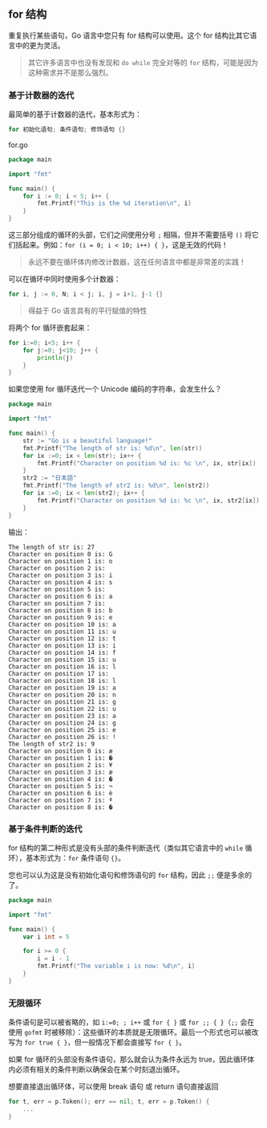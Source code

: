 ## for 结构

重复执行某些语句，Go 语言中您只有 for 结构可以使用。这个 for 结构比其它语言中的更为灵活。

>其它许多语言中也没有发现和 `do while` 完全对等的 `for` 结构，可能是因为这种需求并不是那么强烈。

### 基于计数器的迭代

最简单的基于计数器的迭代，基本形式为：

```go
for 初始化语句; 条件语句; 修饰语句 {}
```

for.go

```go
package main

import "fmt"

func main() {
	for i := 0; i < 5; i++ {
		fmt.Printf("This is the %d iteration\n", i)
	}
}
```

这三部分组成的循环的头部，它们之间使用分号 `;` 相隔，但并不需要括号 `()` 将它们括起来。例如：`for (i = 0; i < 10; i++) { }`，这是无效的代码！

>永远不要在循环体内修改计数器，这在任何语言中都是非常差的实践！

可以在循环中同时使用多个计数器：

```go
for i, j := 0, N; i < j; i, j = i+1, j-1 {}
```

>得益于 Go 语言具有的平行赋值的特性

将两个 for 循环嵌套起来：

```go
for i:=0; i<5; i++ {
	for j:=0; j<10; j++ {
		println(j)
	}
}
```

如果您使用 for 循环迭代一个 Unicode 编码的字符串，会发生什么？


```go
package main

import "fmt"

func main() {
	str := "Go is a beautiful language!"
	fmt.Printf("The length of str is: %d\n", len(str))
	for ix :=0; ix < len(str); ix++ {
		fmt.Printf("Character on position %d is: %c \n", ix, str[ix])
	}
	str2 := "日本語"
	fmt.Printf("The length of str2 is: %d\n", len(str2))
	for ix :=0; ix < len(str2); ix++ {
		fmt.Printf("Character on position %d is: %c \n", ix, str2[ix])
	}
}
```

输出：

```
The length of str is: 27
Character on position 0 is: G
Character on position 1 is: o
Character on position 2 is:   
Character on position 3 is: i
Character on position 4 is: s
Character on position 5 is:   
Character on position 6 is: a
Character on position 7 is:   
Character on position 8 is: b
Character on position 9 is: e
Character on position 10 is: a
Character on position 11 is: u
Character on position 12 is: t
Character on position 13 is: i
Character on position 14 is: f
Character on position 15 is: u
Character on position 16 is: l
Character on position 17 is:   
Character on position 18 is: l
Character on position 19 is: a
Character on position 20 is: n
Character on position 21 is: g
Character on position 22 is: u
Character on position 23 is: a
Character on position 24 is: g
Character on position 25 is: e
Character on position 26 is: !
The length of str2 is: 9
Character on position 0 is: æ
Character on position 1 is: �
Character on position 2 is: ¥
Character on position 3 is: æ
Character on position 4 is: �
Character on position 5 is: ¬
Character on position 6 is: è
Character on position 7 is: ª
Character on position 8 is: �
```

### 基于条件判断的迭代

for 结构的第二种形式是没有头部的条件判断迭代（类似其它语言中的 `while` 循环），基本形式为：`for` 条件语句 `{}`。

您也可以认为这是没有初始化语句和修饰语句的 `for` 结构，因此 `;;` 便是多余的了。

```go
package main

import "fmt"

func main() {
	var i int = 5

	for i >= 0 {
		i = i - 1
		fmt.Printf("The variable i is now: %d\n", i)
	}
}
```

### 无限循环

条件语句是可以被省略的，如 `i:=0; ; i++` 或 `for { }` 或 `for ;; { }`（`;;` 会在使用 `gofmt` 时被移除）：这些循环的本质就是无限循环。最后一个形式也可以被改写为 `for true { }`，但一般情况下都会直接写 `for { }`。

如果 for 循环的头部没有条件语句，那么就会认为条件永远为 true，因此循环体内必须有相关的条件判断以确保会在某个时刻退出循环。

想要直接退出循环体，可以使用 break 语句 或 return 语句直接返回

```go
for t, err = p.Token(); err == nil; t, err = p.Token() {
	...
}
```